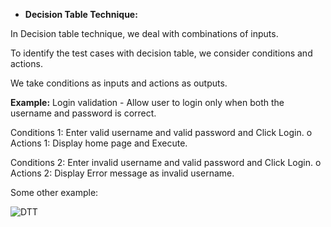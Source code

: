 ﻿- **Decision Table Technique:**

In Decision table technique, we deal with combinations of inputs. 

To identify the test cases with decision table, we consider conditions and actions.           

We take conditions as inputs and actions as outputs. 

**Example:** Login validation - Allow user to login only when both the username and password is correct. 

Conditions 1: Enter valid username and valid password and Click Login. o Actions 1: Display home page and Execute. 

Conditions 2: Enter invalid username and valid password and Click Login. o Actions 2: Display Error message as invalid username.  

Some other example:

![DTT](https://github.com/rhushikesh2000/JAVA_TUTORIAL_/assets/142867318/502b44ce-8ff0-4252-8b60-df6b2f30601e)

